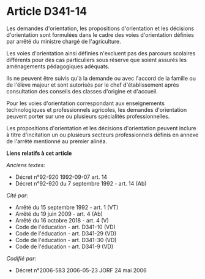 # Article D341-14

Les demandes d'orientation, les propositions d'orientation et les décisions d'orientation sont formulées dans le cadre des
voies d'orientation définies par arrêté du ministre chargé de l'agriculture.

Les voies d'orientation ainsi définies n'excluent pas des parcours scolaires différents pour des cas particuliers sous
réserve que soient assurés les aménagements pédagogiques adéquats.

Ils ne peuvent être suivis qu'à la demande ou avec l'accord de la famille ou de l'élève majeur et sont autorisés par le chef
d'établissement après consultation des conseils des classes d'origine et d'accueil.

Pour les voies d'orientation correspondant aux enseignements technologiques et professionnels agricoles, les demandes
d'orientation peuvent porter sur une ou plusieurs spécialités professionnelles.

Les propositions d'orientation et les décisions d'orientation peuvent inclure à titre d'incitation un ou plusieurs secteurs
professionnels définis en annexe de l'arrêté mentionné au premier alinéa.

**Liens relatifs à cet article**

_Anciens textes_:

  - Décret n°92-920 1992-09-07 art. 14
  - Décret n°92-920 du 7 septembre 1992 - art. 14 (Ab)

_Cité par_:

  - Arrêté du 15 septembre 1992 - art. 1 (VT)
  - Arrêté du 19 juin 2009 - art. 4 (Ab)
  - Arrêté du 16 octobre 2018 - art. 4 (V)
  - Code de l'éducation - art. D341-10 (VD)
  - Code de l'éducation - art. D341-29 (VD)
  - Code de l'éducation - art. D341-30 (VD)
  - Code de l'éducation - art. D341-9 (VD)

_Codifié par_:

  - Décret n°2006-583 2006-05-23 JORF 24 mai 2006
